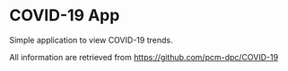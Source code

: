 # COVID-19 App
Simple application to view COVID-19 trends.

All information are retrieved from https://github.com/pcm-dpc/COVID-19
